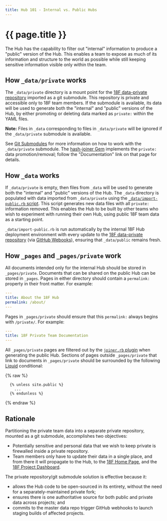 ```yaml
---
title: Hub 101 - Internal vs. Public Hubs
---
```

# {{ page.title }}

The Hub has the capability to filter out "internal" information to produce a
"public" version of the Hub. This enables a team to expose as much of its
information and structure to the world as possible while still keeping
sensitive information visible only within the team.

## How `_data/private` works

The `_data/private` directory is a mount point for the [18F
data-private repository](https://github.com/18F/data-private) imported as a
git submodule. This repository is private and accessible only to 18F team
members. If the submodule is available, its data will be used to generate both
the "internal" and "public" versions of the Hub, by either promoting or
deleting data marked as `private:` within the YAML files.

**Note:** Files in `_data` corresponding to files in `_data/private` will be
ignored if the `_data/private` submodule is available.

See [Git Submodules](../git-submodules/) for more information on how to work
with the `_data/private` submodule. The [hash-joiner
Gem](https://rubygems.org/gems/hash-joiner) implements the `private:` data
promotion/removal; follow the "Documentation" link on that page for details.

## How `_data` works

If `_data/private` is empty, then files from `_data` will be used to generate
both the "internal" and "public" versions of the Hub. The `_data` directory is
populated with data imported from `_data/private` using the
[`_data/import-public.rb`
script](https://github.com/18F/hub/tree/master/_data/import-public.rb). This
script generates new data files with all `private:` information removed. This
enables the Hub to be built by other teams who wish to experiment with running
their own Hub, using public 18F team data as a starting point.

`_data/import-public.rb` is run automatically by the internal 18F Hub
deployment environment with every update to the [18F data-private
repository](https://github.com/18F/data-private) (via [GitHub
Webooks](https://help.github.com/articles/about-webhooks/)), ensuring that
`_data/public` remains fresh.

## How `_pages` and `_pages/private` work

All documents intended only for the internal Hub should be stored in
`_pages/private`. Documents that can be shared on the public Hub can be stored
in `_pages`. Pages in either directory should contain a `permalink:` property
in their front matter. For example:

```yaml
---
title: About the 18F Hub
permalink: /about/
---
```

Pages in `_pages/private` should ensure that this `permalink:` always begins
with `/private/`. For example:

```yaml
---
title: 18F Private Team Documentation
---
```

All `_pages/private` pages are filtered out by the [`joiner.rb`
plugin](https://github.com/18F/hub/tree/master/_plugins/joiner.rb) when
generating the public Hub. Sections of pages outside `_pages/private` that
link to documents in `_pages/private` should be surrounded by the following
[Liquid](https://github.com/Shopify/liquid/wiki/Liquid-for-Designers)
conditional:

{% raw %}
```liquid
  {% unless site.public %}
    ...
  {% endunless %}
```
{% endraw %}

## Rationale

Partitioning the private team data into a separate private repository, mounted
as a git submodule, accomplishes two objectives:

* Potentially sensitive and personal data that we wish to keep private is
  firewalled inside a private repository.
* Team members only have to update their data in a single place, and from
  there it will propagate to the Hub, to the [18F Home
  Page](https://18f.gsa.gov), and the [18F Project
  Dashboard](https://18f.gsa.gov/dashboard).

The private repository/git submodule solution is effective because it:

* allows the Hub code to be open-sourced in its entirety, without the need for
  a separately-maintained private fork;
* ensures there is one authoritative source for both public and private data
  across projects; and
* commits to the master data repo trigger GitHub webhooks to launch staging
  builds of affected projects.
